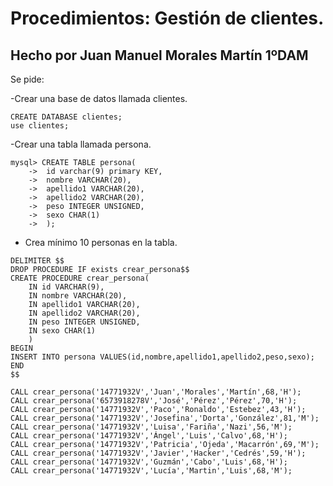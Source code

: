 # Procedimientos: Gestión de clientes.
## Hecho por Juan Manuel Morales Martín 1ºDAM  


Se pide:


-Crear una base de datos llamada clientes.  

```mysql
CREATE DATABASE clientes;
use clientes;
```
-Crear una tabla llamada persona.  


```mysql
mysql> CREATE TABLE persona(
    ->  id varchar(9) primary KEY, 
    ->  nombre VARCHAR(20), 
    ->  apellido1 VARCHAR(20), 
    ->  apellido2 VARCHAR(20), 
    ->  peso INTEGER UNSIGNED, 
    ->  sexo CHAR(1) 
    ->  );
```
- Crea mínimo 10 personas en la tabla.  

```mysql
DELIMITER $$
DROP PROCEDURE IF exists crear_persona$$
CREATE PROCEDURE crear_persona(
	IN id VARCHAR(9),
	IN nombre VARCHAR(20),
	IN apellido1 VARCHAR(20),
	IN apellido2 VARCHAR(20),
    IN peso INTEGER UNSIGNED,
    IN sexo CHAR(1)
    )
BEGIN
INSERT INTO persona VALUES(id,nombre,apellido1,apellido2,peso,sexo);
END
$$

CALL crear_persona('14771932V','Juan','Morales','Martín',68,'H');
CALL crear_persona('6573918278V','José','Pérez','Pérez',70,'H');
CALL crear_persona('14771932V','Paco','Ronaldo','Estebez',43,'H');
CALL crear_persona('14771932V','Josefina','Dorta','González',81,'M');
CALL crear_persona('14771932V','Luisa','Fariña','Nazi',56,'M');
CALL crear_persona('14771932V','Ángel','Luis','Calvo',68,'H');
CALL crear_persona('14771932V','Patricia','Ojeda','Macarrón',69,'M');
CALL crear_persona('14771932V','Javier','Hacker','Cedrés',59,'H');
CALL crear_persona('14771932V','Guzmán','Cabo','Luis',68,'H');
CALL crear_persona('14771932V','Lucía','Martin','Luis',68,'M');

```
